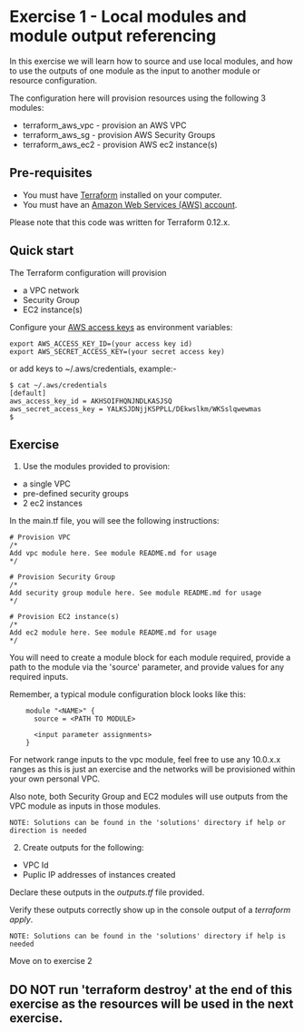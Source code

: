 # Exercise 1 - Local modules and module output referencing

In this exercise we will learn how to source and use local modules, and how to use the outputs of one module as the input to another module or resource configuration.

The configuration here will provision resources using the following 3 modules:

* terraform_aws_vpc - provision an AWS VPC
* terraform_aws_sg  - provision AWS Security Groups
* terraform_aws_ec2 - provision AWS ec2 instance(s)

## Pre-requisites

* You must have [Terraform](https://www.terraform.io/) installed on your computer. 
* You must have an [Amazon Web Services (AWS) account](http://aws.amazon.com/).

Please note that this code was written for Terraform 0.12.x.

## Quick start

The Terraform configuration will provision 

* a VPC network
* Security Group
* EC2 instance(s)

Configure your [AWS access 
keys](http://docs.aws.amazon.com/general/latest/gr/aws-sec-cred-types.html#access-keys-and-secret-access-keys) as 
environment variables:

```
export AWS_ACCESS_KEY_ID=(your access key id)
export AWS_SECRET_ACCESS_KEY=(your secret access key)
```

or add keys to ~/.aws/credentials, example:-

```
$ cat ~/.aws/credentials
[default]
aws_access_key_id = AKHSOIFHQNJNDLKASJSQ
aws_secret_access_key = YALKSJDNjjKSPPLL/DEkwslkm/WKSslqwewmas
$
```

## Exercise

1. Use the modules provided to provision:

- a single VPC
- pre-defined security groups
- 2 ec2 instances

In the main.tf file, you will see the following instructions:

```
# Provision VPC
/*
Add vpc module here. See module README.md for usage
*/

# Provision Security Group 
/*
Add security group module here. See module README.md for usage
*/

# Provision EC2 instance(s)
/*
Add ec2 module here. See module README.md for usage
*/
```

You will need to create a module block for each module required, provide a path to the module via
the 'source' parameter, and provide values for any required inputs.

Remember, a typical module configuration block looks like this:

```
    module "<NAME>" {
      source = <PATH TO MODULE>
      
      <input parameter assignments> 
    }
```

For network range inputs to the vpc module, feel free to use any 10.0.x.x ranges as this is just an exercise 
and the networks will be provisioned within your own personal VPC. 

Also note, both Security Group and EC2 modules will use outputs from the VPC module as inputs in those modules.

```
NOTE: Solutions can be found in the 'solutions' directory if help or direction is needed
```

2. Create outputs for the following:

* VPC Id
* Puplic IP addresses of instances created

Declare these outputs in the _outputs.tf_ file provided.

Verify these outputs correctly show up in the console output of a _terraform apply_.

```
NOTE: Solutions can be found in the 'solutions' directory if help is needed
```

Move on to exercise 2

## DO NOT run 'terraform destroy' at the end of this exercise as the resources will be used in the next exercise.
